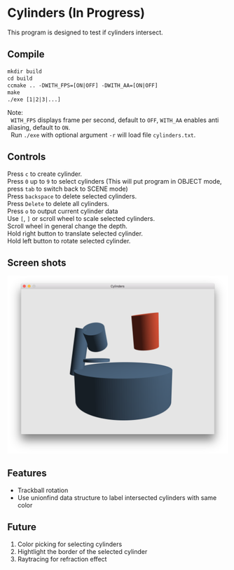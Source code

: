 # Cylinders (In Progress)

This program is designed to test if cylinders intersect.

## Compile
```
mkdir build
cd build
ccmake .. -DWITH_FPS=[ON|OFF] -DWITH_AA=[ON|OFF]
make
./exe [1|2|3|...]
```

Note: <br />
&nbsp;&nbsp;`WITH_FPS` displays frame per second, default to `OFF`, `WITH_AA` enables anti aliasing, default to `ON`. <br />
&nbsp;&nbsp;Run `./exe` with optional argument `-r` will load file `cylinders.txt`. <br />

## Controls
Press `c` to create cylinder.<br />
Press `0` up to `9` to select cylinders (This will put program in OBJECT mode, press `tab` to switch back to SCENE mode)<br />
Press `backspace` to delete selected cylinders.<br />
Press `Delete` to delete all cylinders.<br />
Press `o` to output current cylinder data<br />
Use `[`, `]` or scroll wheel to scale selected cylinders.<br />
Scroll wheel in general change the depth.<br />
Hold right button to translate selected cylinder.<br />
Hold left button to rotate selected cylinder.<br />

## Screen shots
![alt text](https://github.com/Guo-Haowei/Cylinders/blob/master/ScreenShot.png)

## Features
* Trackball rotation
* Use unionfind data structure to label intersected cylinders with same color

## Future
1. Color picking for selecting cylinders
2. Hightlight the border of the selected cylinder
3. Raytracing for refraction effect
